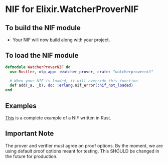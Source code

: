 # NIF for Elixir.WatcherProverNIF

## To build the NIF module

- Your NIF will now build along with your project.

## To load the NIF module

```elixir
defmodule WatcherProverNIF do
  use Rustler, otp_app: :watcher_prover, crate: "watcherprovernif"

  # When your NIF is loaded, it will override this function.
  def add(_a, _b), do: :erlang.nif_error(:nif_not_loaded)
end
```

## Examples

[This](https://github.com/rusterlium/NifIo) is a complete example of a NIF written in Rust.

## Important Note

The prover and verifier must agree on proof options.
By the moment, we are using default proof options meant for testing.
This SHOULD be changed in the future for production.
